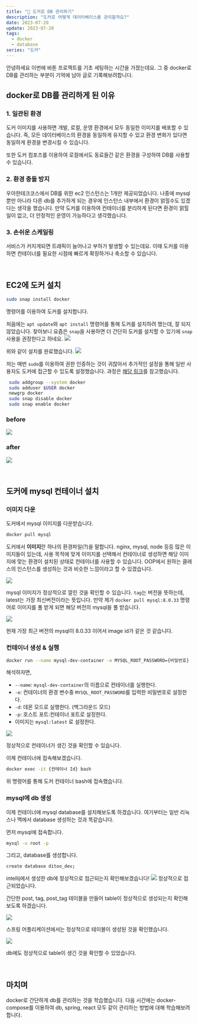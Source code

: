 ```yaml
---
title: "🐳 도커로 DB 관리하기"
description: "도커로 어떻게 데이터베이스를 관리할까요?"
date: 2023-07-20
update: 2023-07-20
tags:
  - docker
  - database
series: "도커"
---
```


안녕하세요 이번에 바톤 프로젝트를 기초 세팅하는 시간을 가졌는데요. 그 중 docker로 DB를 관리하는 부분이 기억에 남아 글로 기록해보려합니다.

## docker로 DB를 관리하게 된 이유
### 1. 일관된 환경
도커 이미지를 사용하면 개발, 로컬, 운영 환경에서 모두 동일한 이미지를 배포할 수 있습니다.
즉, 모든 데이터베이스의 환경을 동일하게 유지할 수 있고 환경 변화가 있다면 동일하게 환경을 변경시킬 수 있습니다.

또한 도커 컴포즈를 이용하여 로컬에서도 동료들간 같은 환경을 구성하여 DB를 사용할 수 있습니다.

### 2. 환경 충돌 방지
우아한테크코스에서 DB를 위한 ec2 인스턴스는 1개만 제공되었습니다.
나중에 mysql 뿐만 아니라 다른 db를 추가하게 되는 경우에 인스턴스 내부에서 환경이 얽힐수도 있겠다는 생각을 했습니다.
만약 도커를 이용하여 컨테이너를 분리하게 된다면 환경이 얽힐 일이 없고, 더 안정적인 운영이 가능하다고 생각했습니다.

### 3. 손쉬운 스케일링
서비스가 커지게되면 트래픽이 늘어나고 부하가 발생할 수 있는데요.
이때 도커를 이용하면 컨테이너를 필요한 시점에 빠르게 확장하거나 축소할 수 있습니다.

</br>

## EC2에 도커 설치
```bash
sudo snap install docker
```
명령어를 이용하여 도커를 설치합니다.

처음에는 `apt update`와 `apt install` 명령어를 통해 도커를 설치하려 했는데, 잘 되지 않았습니다.
찾아보니 요즘은 `snap`을 사용하면 더 간단히 도커를 설치할 수 있기에 `snap` 사용을 권장한다고 하네요.
![](https://velog.velcdn.com/images/hooni_/post/25198967-049d-4723-9a59-c0b4ca7e5857/image.png)

위와 같이 설치를 완료했습니다.
![](https://velog.velcdn.com/images/hooni_/post/6dcd0c64-4f45-491f-b172-b850c0a0febb/image.png)

저는 매번 `sudo`를 이용하여 권한 인증하는 것이 귀찮아서 추가적인 설정을 통해 일반 사용자도 도커에 접근할 수 있도록 설정했습니다.
과정은 [해당 링크](https://snapcraft.io/docker)를 참고했습니다.

```bash
 sudo addgroup --system docker
 sudo adduser $USER docker
 newgrp docker
 sudo snap disable docker
 sudo snap enable docker
```

### before
![](https://velog.velcdn.com/images/hooni_/post/103f8395-0ee3-4eb8-935d-5fc165ae413c/image.png)
### after
![](https://velog.velcdn.com/images/hooni_/post/f1634b4b-120e-4808-943c-34a901dedf99/image.png)


</br>

## 도커에 mysql 컨테이너 설치

### 이미지 다운

도커에서 mysql 이미지를 다운받습니다.
```bash
docker pull mysql
```
도커에서 **이미지**란 하나의 환경파일(?)을 말합니다. nginx, mysql, node 등등 많은 이미지들이 있는데, 사용 목적에 맞게 이미지를 선택해서 컨테이너로 생성하면 해당 이미지에 맞는 환경이 설치된 상태로 컨테이너를 사용할 수 있습니다.
OOP에서 원하는 클래스의 인스턴스를 생성하는 것과 비슷한 느낌이라고 할 수 있겠습니다.

![](https://velog.velcdn.com/images/hooni_/post/9994784b-ed69-470b-8d09-e0323d42bc15/image.png)

mysql 이미지가 정상적으로 깔린 것을 확인할 수 있습니다.
`tag`는 버전을 뜻하는데, latest는 가장 최신버전이라는 뜻입니다. 만약 제가 `docker pull mysql:8.0.33` 명령어로 이미지를 풀 받게 되면 해당 버전의 mysql을 풀 받습니다.

![](https://velog.velcdn.com/images/hooni_/post/1dae895b-e8e4-48f4-88b1-19527ffb205e/image.png)

현재 가장 최근 버전의 mysql이 8.0.33 이어서 image id가 같은 것 같습니다.

### 컨테이너 생성 & 실행
```bash
docker run --name mysql-dev-container -e MYSQL_ROOT_PASSWORD={비밀번호} -d -p 3306:3306 mysql:latest
```

해석하자면, 
- `--name`: `mysql-dev-container`의 이름으로 컨테이너를 실행한다.
- `-e`: 컨테이너의 환경 변수중 `MYSQL_ROOT_PASSWORD`를 입력한 비밀번호로 설정한다.
- `-d`: 데몬 모드로 실행한다. (백그라운드 모드)
- `-p`: 호스트 포트:컨테이너 포트로 설정한다.
- 이미지는 `mysql:latest` 로 설정한다.

![](https://velog.velcdn.com/images/hooni_/post/f3d174f9-732d-49c7-befb-1bc570d1e138/image.png)

정상적으로 컨테이너가 생긴 것을 확인할 수 있습니다.

이제 컨테이너에 접속해보겠습니다.
```bash
docker exec -it {컨테이너 Id} bash
```

위 명령어를 통해 도커 컨테이너 bash에 접속했습니다.

### mysql에 db 생성
이제 컨테이너에 mysql database를 설치해보도록 하겠습니다.
여기부터는 일반 리눅스나 맥에서 database 생성하는 것과 똑같습니다.

먼저 mysql에 접속합니다.
```bash
mysql -u root -p
```
그리고, database를 생성합니다.
```bash
create database ditoo_dev;
```

intellij에서 생성한 db에 정상적으로 접근되는지 확인해보겠습니다!
![](https://velog.velcdn.com/images/hooni_/post/92c5d4df-6651-44da-aa40-dea62909261e/image.png)
정상적으로 접근되었습니다.

간단한 post, tag, post_tag 테이블을 만들어 table이 정상적으로 생성되는지 확인해보도록 하겠습니다.

![](https://velog.velcdn.com/images/hooni_/post/cb75119b-fa86-476b-9b26-bcf9001e992d/image.png)

스프링 어플리케이션에서는 정상적으로 테이블이 생성된 것을 확인했습니다.

![](https://velog.velcdn.com/images/hooni_/post/19117d25-f71e-4d01-b1fb-65e754bf582a/image.png)

db에도 정상적으로 table이 생긴 것을 확인할 수 있었습니다.

</br>

## 마치며

docker로 간단하게 db를 관리하는 것을 학습했습니다.
다음 시간에는 docker-compose를 이용하여 db, spring, react 모두 같이 관리하는 방법에 대해 학습해보려 합니다.